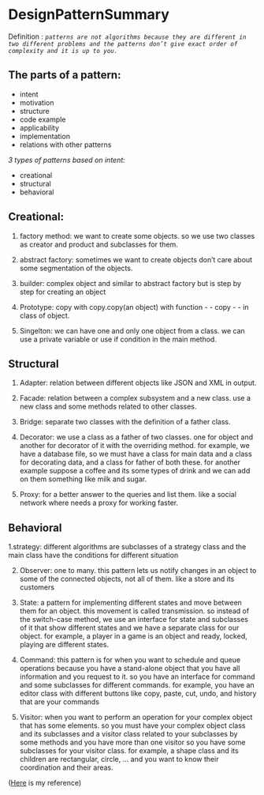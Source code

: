 # DesignPatternSummary

Definition : *`patterns are not algorithms because they are different in two different problems and the patterns don’t give exact order of complexity and it is up to you.`*

## The parts of a pattern:
- intent
- motivation
- structure
- code example
- applicability
- implementation
- relations with other patterns

*3 types of patterns based on intent:*
- creational
- structural
- behavioral

## Creational:
1. factory method: we want to create some objects. so we use two classes as creator and product and subclasses for them.

2. abstract factory: sometimes we want to create objects don’t care about some segmentation of the objects. 

3. builder: complex object and similar to abstract factory but is step by step for creating an object

4. Prototype: copy with copy.copy(an object) with function - - copy - - in class of object.

5. Singelton: we can have one and only one object from a class. we can use a private variable or use if condition in the main method.

## Structural
1. Adapter: relation between different objects like JSON and XML in output.

2. Facade: relation between a complex subsystem and a new class. use a new class and some methods related to other classes.

3. Bridge: separate two classes with the definition of a father class.

4. Decorator: we use a class as a father of two classes. one for object and another for decorator of it with the overriding method.
for example, we have a database file, so we must have a class for main data and a class for decorating data, and a class for father of both these. for another example suppose a coffee and its some types of drink and we can add on them something like milk and sugar.

5. Proxy: for a better answer to the queries and list them. like a social network where needs a proxy for working faster.

## Behavioral
1.strategy: different algorithms are subclasses of a strategy class and the main class have the conditions for different situation 

2. Observer: one to many. this pattern lets us notify changes in an object to some of the connected objects, not all of them. like a store and its customers

3. State: a pattern for implementing different states and move between them for an object. this movement is called transmission. so instead of the switch-case method, we use an interface for state and subclasses of it that show different states and we have a separate class for our object.
for example, a player in a game is an object and ready, locked, playing are different states.

4. Command: this pattern is for when you want to schedule and queue operations because you have a stand-alone object that you have all information and you request to it. so you have an interface for command and some subclasses for different commands.
for example, you have an editor class with different buttons like copy, paste, cut, undo, and history that are your commands

5. Visitor: when you want to perform an operation for your complex object that has some elements. so you must have your complex object class and its subclasses and a visitor class related to your subclasses by some methods and you have more than one visitor so you have some subclasses for your visitor class.
for example, a shape class and its children are rectangular, circle, … and you want to know their coordination and their areas.

([Here](https://refactoring.guru/design-patterns/python/) is my reference)
